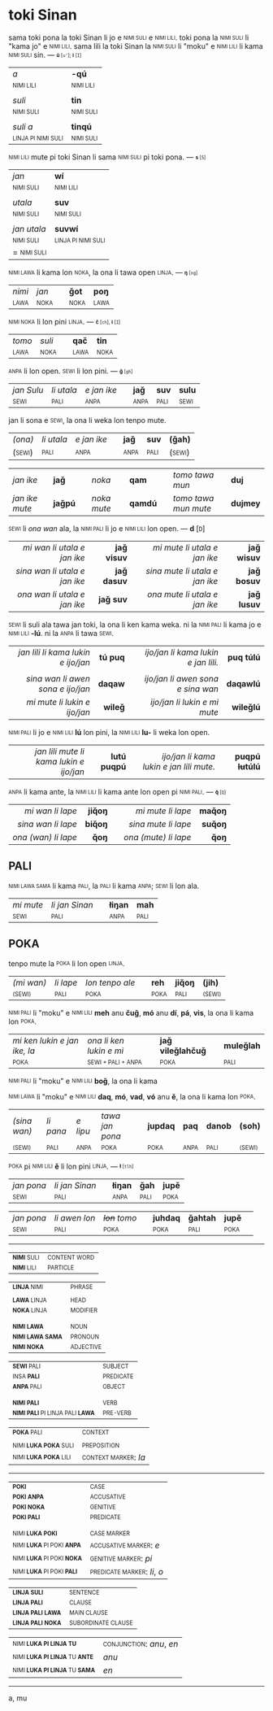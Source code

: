 # toki Sinan

sama toki pona la toki Sinan li jo e <sub><sup>NIMI SULI</sup></sub> e <sub><sup>NIMI LILI</sup></sub>.
toki pona la <sub><sup>NIMI SULI</sup></sub> li "kama jo" e <sub><sup>NIMI LILI</sup></sub>.
sama lili la toki Sinan la <sub><sup>NIMI SULI</sup></sub> li "moku" e <sub><sup>NIMI LILI</sup></sub> li kama <sub><sup>NIMI SULI</sup></sub> sin. — <sub><sup>**ú** [`u'`]; **i** [`I`]</sup></sub>

| | |
|-|-|
| *a*                             | **-qú**                  |
| <sub><sup>NIMI LILI</sup></sub> | <sub><sup>NIMI LILI</sup></sub>          |
| | |
| *suli*                          | **tin**                  |
| <sub><sup>NIMI SULI</sup></sub> | <sub><sup>NIMI SULI</sup></sub>          |
| | |
| *suli a*                        | **tinqú**                |
| <sub><sup>LINJA PI NIMI SULI</sup></sub> | <sub><sup>NIMI SULI</sup></sub> |

<sub><sup>NIMI LILI</sup></sub> mute pi toki Sinan li sama <sub><sup>NIMI SULI</sup></sub> pi toki pona. — <sub><sup>**s** [`S`]</sup></sub>

| | |
|-|-|
| *jan*                           | **wí**                   |
| <sub><sup>NIMI SULI</sup></sub> | <sub><sup>NIMI LILI</sup></sub>          |
| | |
| *utala*                         | **suv**                  |
| <sub><sup>NIMI SULI</sup></sub> | <sub><sup>NIMI SULI</sup></sub>          |
| | |
| *jan utala*                       | **suvwí**                                |
| <sub><sup>NIMI SULI</sup></sub>   | <sub><sup>LINJA PI NIMI SULI</sup></sub> |
| = <sub><sup>NIMI SULI</sup></sub> |                                          |

<sub><sup>NIMI LAWA</sup></sub> li kama lon <sub><sup>NOKA</sup></sub>, la ona li tawa open <sub><sup>LINJA</sup></sub>. — <sub><sup>**ŋ** [`ng`]</sup></sub>

| | | | | |
|-|-|-|-|-|
| *nimi* | *jan* | | **ǧot** | **poŋ** |
| <sub><sup>LAWA</sup></sub> | <sub><sup>NOKA</sup></sub> | | <sub><sup>NOKA</sup></sub> | <sub><sup>LAWA</sup></sub> |

<sub><sup>NIMI NOKA</sup></sub> li lon pini <sub><sup>LINJA</sup></sub>. — <sub><sup>**č** [`ch`], **i** [`I`]</sup></sub>

| | | | | |
|-|-|-|-|-|
| *tomo* | *suli* | | **qač** | **tin** |
| <sub><sup>LAWA</sup></sub> | <sub><sup>NOKA</sup></sub> | | <sub><sup>LAWA</sup></sub> | <sub><sup>NOKA</sup></sub> |

<sub><sup>ANPA</sup></sub> li lon open. <sub><sup>SEWI</sup></sub> li lon pini. — <sub><sup>**ǧ** [`gh`]</sup></sub>

| | | | | | | |
|-|-|-|-|-|-|-|
| *jan Sulu* | *li utala* | *e jan ike* | | **jaǧ** | **suv** | **sulu** |
| <sub><sup>SEWI</sup></sub> | <sub><sup>PALI</sup></sub> | <sub><sup>ANPA</sup></sub> | | <sub><sup>ANPA</sup></sub> | <sub><sup>PALI</sup></sub> | <sub><sup>SEWI</sup></sub> |

jan li sona e <sub><sup>SEWI</sup></sub>, la ona li weka lon tenpo mute.

| | | | | | | |
|-|-|-|-|-|-|-|
| *(ona)* | *li utala* | *e jan ike* | | **jaǧ** | **suv** | **(ǧah)** |
| (<sub><sup>SEWI</sup></sub>) | <sub><sup>PALI</sup></sub> | <sub><sup>ANPA</sup></sub> | | <sub><sup>ANPA</sup></sub> | <sub><sup>PALI</sup></sub> | (<sub><sup>SEWI</sup></sub>) |

<!-- TODO plural -->


| | | | | | | | |
|-|-|-|-|-|-|-|-|
| *jan ike*      | **jaǧ**   | | *noka*      | **qam**   | | *tomo tawa mun*      | **duj**    |
| *jan ike mute* | **jaǧpú** | | *noka mute* | **qamdú** | | *tomo tawa mun mute* | **dujmey** |

<sub><sup>SEWI</sup></sub> li *ona wan* ala, la <sub><sup>NIMI PALI</sup></sub> li jo e <sub><sup>NIMI LILI</sup></sub> lon open. — **d** [`D`]

| | | | | |
|-:|-:|-:|-:|-:|
| *mi wan li utala e jan ike*   | **jaǧ visuv** | | *mi mute li utala e jan ike*   | **jaǧ wisuv** |
| *sina wan li utala e jan ike* | **jaǧ dasuv** | | *sina mute li utala e jan ike* | **jaǧ bosuv** |
| *ona wan li utala e jan ike*  | **jaǧ suv**   | | *ona mute li utala e jan ike*  | **jaǧ lusuv** |

<sub><sup>SEWI</sup></sub> li suli ala tawa jan toki, la ona li ken kama weka. ni la <sub><sup>NIMI PALI</sup></sub> li kama jo e <sub><sup>NIMI LILI</sup></sub> **-lú**. ni la <sub><sup>ANPA</sup></sub> li tawa <sub><sup>SEWI</sup></sub>.

| | | | | |
|-:|-:|-:|-:|-:|
| *jan lili li kama lukin e ijo/jan* | **tú puq** | | *ijo/jan li kama lukin e jan lili.* | **puq túlú** |
| | | | | |
| *sina wan li awen sona e ijo/jan*  | **daqaw**  | | *ijo/jan li awen sona e sina wan*   | **daqawlú**  |
| *mi mute li lukin e ijo/jan*       | **wileǧ**  | | *ijo/jan li lukin e mi mute*        | **wileǧlú**  |

<sub><sup>NIMI PALI</sup></sub> li jo e <sub><sup>NIMI LILI</sup></sub> **lú** lon pini, la <sub><sup>NIMI LILI</sup></sub> **lu-** li weka lon open.

| | | | | |
|-:|-:|-:|-:|-:|
| *jan lili mute li kama lukin e ijo/jan* | **lutú puqpú** | | *ijo/jan li kama lukin e jan lili mute.* | **puqpú ~~lu~~túlú** |

<sub><sup>ANPA</sup></sub> li kama ante, la <sub><sup>NIMI LILI</sup></sub> li kama ante lon open pi <sub><sup>NIMI PALI</sup></sub>. — <sub><sup>**q̌** [`Q`]</sup></sub>

| | | | | |
|-:|-:|-:|-:|-:|
| *mi wan li lape*     | **jiq̌oŋ** | | *mi mute li lape*    | **maq̌oŋ** |
| *sina wan li lape*   | **biq̌oŋ** | | *sina mute li lape*  | **suq̌oŋ** |
| *ona (wan) li lape*  | **q̌oŋ**   | | *ona (mute) li lape* | **q̌oŋ**   |

## PALI

<sub><sup>NIMI LAWA SAMA</sup></sub> li kama <sub><sup>PALI</sup></sub>, la <sub><sup>PALI</sup></sub> li kama <sub><sup>ANPA</sup></sub>; <sub><sup>SEWI</sup></sub> li lon ala.

| | | | | |
|-|-|-|-|-|
| *mi mute* | *li jan Sinan* | | **łiŋan** | **mah** |
| <sub><sup>SEWI</sup></sub> | <sub><sup>PALI</sup></sub> | | <sub><sup>ANPA</sup></sub> | <sub><sup>PALI</sup></sub> |

## POKA

tenpo mute la <sub><sup>POKA</sup></sub> li lon open <sub><sup>LINJA</sup></sub>.

| | | | | | | |
|-|-|-|-|-|-|-|
| *(mi wan)* | *li lape* | *lon tenpo ale* | | **reh** | **jiq̌oŋ** | **(jih)** |
| <sub><sup>(SEWI)</sup></sub> | <sub><sup>PALI</sup></sub> | <sub><sup>POKA</sup></sub> | |  <sub><sup>POKA</sup></sub> | <sub><sup>PALI</sup></sub> | <sub><sup>(SEWI)</sup></sub> |

<sub><sup>NIMI PALI</sup></sub> li "moku" e <sub><sup>NIMI LILI</sup></sub> **meh** anu **čuǧ**, **mó** anu **dí**, **pá**, **vis**, la ona li kama lon <sub><sup>POKA</sup></sub>.

| | | | | |
|-|-|-|-|-|
| *mi ken lukin e jan ike, la* | *ona li ken lukin e mi* | | **jaǧ vileǧlahčuǧ** | **muleǧlah** |
| <sub><sup>POKA</sup></sub> | <sub><sup>SEWI + PALI + ANPA</sup></sub> | | <sub><sup>POKA</sup></sub> | <sub><sup>PALI</sup></sub> |

<!-- 
dí - when; as soon as
pá - before
vis - while
mó - because
boǧ - relative clause marker
meh - for
 -->
<!-- TODO ekzemploj -->

<sub><sup>NIMI PALI</sup></sub> li "moku" e <sub><sup>NIMI LILI</sup></sub> **boǧ**, la ona li kama

<!-- la oficiro, kiun li batis, vidas min.
mu:leǧ yas :qippú.boǧ
jan pali ni: ona li luka kiwen wawa, li lukin e mi.

mi vidas la oficiron, kiu batas lin.
:qippú.boǧ yas vi:leǧ
mi lukin e jan pali ni: (ona li) luka kiwen wawa e ona.

boǧ - ni: ...
meh - tan ni: ... li wile

čuǧ - lon ni: ...
mó - tan ni: ...

dí - lon open ni: ...
pá - lon kama ni: ...
vís - lon tenpo ni: ... -->

<!-- lon tenpo ni = lon awen ni -->
<!-- TOOD -->

<sub><sup>NIMI LAWA</sup></sub> li "moku" e <sub><sup>NIMI LILI</sup></sub> **daq**, **mó**, **vad**, **vó** anu **ě**, la ona li kama lon <sub><sup>POKA</sup></sub>.

| | | | | | | | | |
|-|-|-|-|-|-|-|-|-|
| *(sina wan)* | *li pana* | *e lipu* | *tawa jan pona* | | **jupdaq** | **paq** | **danob** | **(soh)** |
| <sub><sup>(SEWI)</sup></sub> | <sub><sup>PALI</sup></sub> | <sub><sup>ANPA</sup></sub> | <sub><sup>POKA</sup></sub> | |  <sub><sup>POKA</sup></sub> |  <sub><sup>ANPA</sup></sub> | <sub><sup>PALI</sup></sub> | <sub><sup>(SEWI)</sup></sub> |

<sub><sup>POKA</sup></sub> pi <sub><sup>NIMI LILI</sup></sub> **ě** li lon pini <sub><sup>LINJA</sup></sub>. — <sub><sup>**ł** [`tlh`]</sup></sub>

| | | | | | |
|-|-|-|-|-|-|
| *jan pona* | *li jan Sinan* | | **łiŋan** | **ǧah** | **jupě** |
| <sub><sup>SEWI</sup></sub> | <sub><sup>PALI</sup></sub> | |  <sub><sup>ANPA</sup></sub> | <sub><sup>PALI</sup></sub> |  <sub><sup>POKA</sup></sub> |

<!-- TODO -->

| | | | | | | | |
|-|-|-|-|-|-|-|-|
| *jan pona* | *li awen lon* | *~~lon~~ tomo* | | **juhdaq** | **ǧahtah** | **jupě** |
| <sub><sup>SEWI</sup></sub> | <sub><sup>PALI</sup></sub> | <sub><sup>POKA</sup></sub> | |  <sub><sup>POKA</sup></sub> | <sub><sup>PALI</sup></sub> |  <sub><sup>POKA</sup></sub> |

---

| | |
|-|-|
| <sub><sup>**NIMI** SULI</sup></sub> | <sub><sup>CONTENT WORD</sup></sub> |
| <sub><sup>**NIMI** LILI</sup></sub> | <sub><sup>PARTICLE</sup></sub>     |

| | |
|-|-|
| <sub><sup>**LINJA** NIMI</sup></sub> | <sub><sup>PHRASE</sup></sub>   |
| | |
| <sub><sup>**LAWA** LINJA</sup></sub> | <sub><sup>HEAD</sup></sub>     |
| <sub><sup>**NOKA** LINJA</sup></sub> | <sub><sup>MODIFIER</sup></sub> |
| | |
| | |
| <sub><sup>**NIMI LAWA**</sup></sub>          | <sub><sup>NOUN</sup></sub>      |
| <sub><sup>**NIMI LAWA SAMA**</sup></sub>     | <sub><sup>PRONOUN</sup></sub>   |
| <sub><sup>**NIMI NOKA**</sup></sub>          | <sub><sup>ADJECTIVE</sup></sub> |

| | |
|-|-|
| <sub><sup>**SEWI** PALI</sup></sub> | <sub><sup>SUBJECT</sup></sub>   |
| <sub><sup>INSA **PALI**</sup></sub> | <sub><sup>PREDICATE</sup></sub> |
| <sub><sup>**ANPA** PALI</sup></sub> | <sub><sup>OBJECT</sup></sub>    |
| | |
| | |
| <sub><sup>**NIMI PALI**</sup></sub>                        | <sub><sup>VERB</sup></sub>     |
| <sub><sup>**NIMI PALI** PI LINJA PALI **LAWA**</sup></sub> | <sub><sup>PRE-VERB</sup></sub> |

| | |
|-|-|
| <sub><sup>**POKA** PALI</sup></sub>      | <sub><sup>CONTEXT</sup></sub>              |
| | |
| <sub><sup>NIMI **LUKA POKA** SULI</sup></sub> | <sub><sup>PREPOSITION</sup></sub>          |
| <sub><sup>NIMI **LUKA POKA** LILI</sup></sub> | <sub><sup>CONTEXT MARKER</sup></sub>: *la* |

---

| | |
|-|-|
| <sub><sup>**POKI**</sup></sub>            | <sub><sup>CASE</sup></sub>           |
| <sub><sup>**POKI ANPA**</sup></sub>       | <sub><sup>ACCUSATIVE</sup></sub>     |
| <sub><sup>**POKI NOKA**</sup></sub>       | <sub><sup>GENITIVE</sup></sub>       |
| <sub><sup>**POKI PALI**</sup></sub>       | <sub><sup>PREDICATE</sup></sub>      |
| | |
| | |
| <sub><sup>NIMI **LUKA POKI**</sup></sub>             | <sub><sup>CASE MARKER</sup></sub>             |
| <sub><sup>NIMI **LUKA** PI POKI **ANPA**</sup></sub> | <sub><sup>ACCUSATIVE MARKER</sup></sub>: *e*  |
| <sub><sup>NIMI **LUKA** PI POKI **NOKA**</sup></sub> | <sub><sup>GENITIVE MARKER</sup></sub>: *pi*   |
| <sub><sup>NIMI **LUKA** PI POKI **PALI**</sup></sub> | <sub><sup>PREDICATE MARKER</sup></sub>: *li*, *o*  |

| | |
|-|-|
| <sub><sup>**LINJA SULI**</sup></sub>      | <sub><sup>SENTENCE</sup></sub>           |
| <sub><sup>**LINJA PALI**</sup></sub>      | <sub><sup>CLAUSE</sup></sub>             |
| <sub><sup>**LINJA PALI LAWA**</sup></sub> | <sub><sup>MAIN CLAUSE</sup></sub>        |
| <sub><sup>**LINJA PALI NOKA**</sup></sub> | <sub><sup>SUBORDINATE CLAUSE</sup></sub> |

| | |
|-|-|
| <sub><sup>NIMI **LUKA PI LINJA TU**</sup></sub>           | <sub><sup>CONJUNCTION</sup></sub>: *anu*, *en*           |
| <sub><sup>NIMI **LUKA PI LINJA** TU **ANTE**</sup></sub>      | *anu*           |
| <sub><sup>NIMI **LUKA PI LINJA** TU **SAMA**</sup></sub>      | *en*            |

---

a, mu

<!-- nimi lili (pi) kalama pilin -->